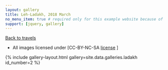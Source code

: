 ```yaml
---
layout: gallery
title: Leh-Ladakh, 2018 March
no_menu_item: true # required only for this example website because of menu construction
support: [jquery, gallery]
---
```


[Back to travels](/travels)


- All images licensed under [CC-BY-NC-SA [license](http://creativecommons.org/licenses/by-nc-sa/4.0) ]

{% include gallery-layout.html gallery=site.data.galleries.ladakh id_number=2 %}

